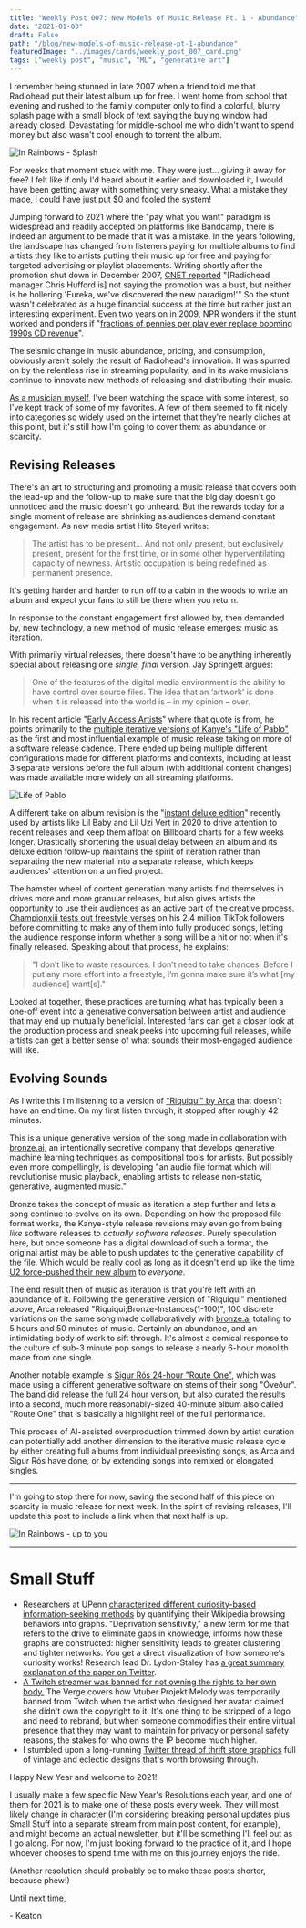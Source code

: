 ```yaml
---
title: "Weekly Post 007: New Models of Music Release Pt. 1 - Abundance"
date: "2021-01-03"
draft: False
path: "/blog/new-models-of-music-release-pt-1-abundance"
featuredImage: "../images/cards/weekly_post_007_card.png"
tags: ["weekly post", "music", "ML", "generative art"]
---
```


I remember being stunned in late 2007 when a friend told me that Radiohead put their latest album up for free. I went home from school that evening and rushed to the family computer only to find a colorful, blurry splash page with a small block of text saying the buying window had already closed. Devastating for middle-school me who didn't want to spend money but also wasn't cool enough to torrent the album. 

![In Rainbows - Splash](../images/in_rainbows_splash.jpg)

For weeks that moment stuck with me. They were just... giving it away for free? I felt like if only I'd heard about it earlier and downloaded it, I would have been getting away with something very sneaky. What a mistake they made, I could have just put $0 and fooled the system! 

Jumping forward to 2021 where the "pay what you want" paradigm is widespread and readily accepted on platforms like Bandcamp, there is indeed an argument to be made that it was a mistake. In the years following, the landscape has changed from listeners paying for multiple albums to find artists they like to artists putting their music up for free and paying for targeted advertising or playlist placements. Writing shortly after the promotion shut down in December 2007, [CNET reported](https://www.cnet.com/news/radiohead-criticized-as-band-shuts-down-in-rainbows-promotion/) "[Radiohead manager Chris Hufford is] not saying the promotion was a bust, but neither is he hollering 'Eureka, we've discovered the new paradigm!'" So the stunt wasn't celebrated as a huge financial success at the time but rather just an interesting experiment. Even two years on in 2009, NPR wonders if the stunt worked and ponders if "[fractions of pennies per play ever replace booming 1990s CD revenue](https://www.npr.org/sections/monitormix/2009/11/the_in_rainbows_experiment_did.html#:~:text=major%2Dlabel%20representation.-,In%20Rainbows%20was%20first%20released%20on%20Oct.,up%20to%20collect%20voluntary%20payments.)". 

The seismic change in music abundance, pricing, and consumption, obviously aren't solely the result of Radiohead's innovation. It was spurred on by the relentless rise in streaming popularity, and in its wake musicians continue to innovate new methods of releasing and distributing their music. 

[As a musician myself](https://mossives.com), I've been watching the space with some interest, so I've kept track of some of my favorites. A few of them seemed to fit nicely into categories so widely used on the internet that they're nearly cliches at this point, but it's still how I'm going to cover them: as abundance or scarcity. 

## Revising Releases

There's an art to structuring and promoting a music release that covers both the lead-up and the follow-up to make sure that the big day doesn't go unnoticed and the music doesn't go unheard. But the rewards today for a single moment of release are shrinking as audiences demand constant engagement. As new media artist Hito Steyerl writes:

> The artist has to be present... And not only present, but exclusively present, present for the first time, or in some other hyperventilating capacity of newness. Artistic occupation is being redefined as permanent presence.

It's getting harder and harder to run off to a cabin in the woods to write an album and expect your fans to still be there when you return. 

In response to the constant engagement first allowed by, then demanded by, new technology, a new method of music release emerges: music as iteration. 

With primarily virtual releases, there doesn't have to be anything inherently special about releasing one *single, final* version. Jay Springett argues: 

> One of the features of the digital media environment is the ability to have control over source files. The idea that an ‘artwork’ is done when it is released into the world is – in my opinion – over.

In his recent article "[Early Access Artists](https://www.thejaymo.net/2020/12/08/early-access-dweb-artists/)" where that quote is from, he points primarily to the [multiple iterative versions of Kanye's "Life of Pablo"](https://www.complex.com/pigeons-and-planes/2020/02/album-changes-kanye-west-prototyping)  as the first and most influential example of music release taking on more of a software release cadence. There ended up being multiple different configurations made for different platforms and contexts, including at least 3 separate versions before the full album (with additional content changes) was made available more widely on all streaming platforms. 

![Life of Pablo](../images/life_of_pablo.jpeg)

A different take on album revision is the "[instant deluxe edition](https://www.billboard.com/articles/columns/hip-hop/9391339/hip-hop-deluxe-edition-trend-lil-baby-uzi-vert-nav)" recently used by artists like Lil Baby and Lil Uzi Vert in 2020 to drive attention to recent releases and keep them  afloat on Billboard charts for a few weeks longer. Drastically shortening the usual delay between an album and its deluxe edition follow-up maintains the spirit of iteration rather than separating the new material into a separate release, which keeps audiences' attention on a unified project. 

The hamster wheel of content generation many artists find themselves in drives more and more granular releases, but also gives artists the opportunity to use their audiences as an active part of the creative process. [Championxiii tests out freestyle verses](https://www.rollingstone.com/pro/features/tiktok-championxiii-freestyles-1097255/) on his 2.4 million TikTok followers before committing to make any of them into fully produced songs, letting the audience response inform whether a song will be a hit or not when it's finally released. Speaking about that process, he explains:

> "I don’t like to waste resources. I don’t need to take chances. Before I put any more effort into a freestyle, I’m gonna make sure it’s what [my audience] want[s]."

Looked at together, these practices are turning what has typically been a one-off event into a generative conversation between artist and audience that may end up mutually beneficial. Interested fans can get a closer look at the production process and sneak peeks into upcoming full releases, while artists can get a better sense of what sounds their most-engaged audience will like. 

## Evolving Sounds

As I write this I'm listening to a version of ["Riquiqui" by Arca](https://riquiqui.arca1000000.com/) that doesn't have an end time. On my first listen through, it stopped after roughly 42 minutes. 

This is a unique generative version of the song made in collaboration with [bronze.ai](http://bronze.ai), an intentionally secretive company that develops generative machine learning techniques as compositional tools for artists. But possibly even more compellingly, is developing "an audio file format which will revolutionise music playback, enabling artists to release non-static, generative, augmented music."

Bronze takes the concept of music as iteration a step further and lets a song continue to evolve on its own. Depending on how the proposed file format works, the Kanye-style release revisions may even go from being *like* software releases to *actually software releases*. Purely speculation here, but once someone has a digital download of such a format, the original artist may be able to push updates to the generative capability of the file. Which would be really cool as long as it doesn't end up like the time [U2 force-pushed their new album](https://www.eonline.com/news/1071481/remember-when-apple-forced-a-u2-album-on-us-all#:~:text=It's%20been%20five%20years%20since,iTunes%20subscriber's%20personal%20devices%2C%20unasked.&text=September%209%2C%202014%20started%20out%20like%20any%20other%20day.) to *everyone*. 

The end result then of music as iteration is that you're left with an abundance of it. Following the generative version of "Riquiqui" mentioned above, Arca released "Riquiqui;Bronze-Instances(1-100)", 100 discrete variations on the same song made collaboratively with [bronze.ai](http://bronze.ai) totaling to 5 hours and 50 minutes of music. Certainly an abundance, and an intimidating body of work to sift through. It's almost a comical response to the culture of sub-3 minute pop songs to release a nearly 6-hour monolith made from one single. 

Another notable example is [Sigur Rós 24-hour "Route One"](https://18seconds.sigurros.com/routeone/), which was made using a different generative software on stems of their song "Óveður". The band did release the full 24 hour version, but also curated the results into a second, much more reasonably-sized 40-minute album also called "Route One" that is basically a highlight reel of the full performance. 

This process of AI-assisted overproduction trimmed down by artist curation can potentially add another dimension to the iterative music release cycle by either creating full albums from individual preexisting songs, as Arca and Sigur Rós have done, or by extending songs into remixed or elongated singles. 

---

I'm going to stop there for now, saving the second half of this piece on scarcity in music release for next week. In the spirit of revising releases, I'll update this post to include a link when that next half is up.

![In Rainbows - up to you](../images/in_rainbows_up_to_you.jpeg)

---

# Small Stuff

- Researchers at UPenn [characterized different curiosity-based information-seeking methods](https://www.researchgate.net/publication/346541359_Hunters_busybodies_and_the_knowledge_network_building_associated_with_deprivation_curiosity) by quantifying their Wikipedia browsing behaviors into graphs. "Deprivation sensitivity," a new term for me that refers to the drive to eliminate gaps in knowledge, informs how these graphs are constructed: higher sensitivity leads to greater clustering and tighter networks. You get a direct visualization of how someone's curiosity works! Research lead Dr. Lydon-Staley has [a great summary explanation of the paper on Twitter](https://twitter.com/dlydonstaley/status/1333448297462312963?s=12).
- [A Twitch streamer was banned for not owning the rights to her own body.](https://www.theverge.com/2020/11/24/21591488/projekt-melody-twitch-ban-copyright-strike-digitrevx-vtuber) The Verge covers how Vtuber Projekt Melody was temporarily banned from Twitch when the artist who designed her avatar claimed she didn't own the copyright to it. It's one thing to be stripped of a logo and need to rebrand, but when someone commodifies their entire virtual presence that they may want to maintain for privacy or personal safety reasons, the stakes for who owns the IP become much higher.
- I stumbled upon a long-running [Twitter thread of thrift store graphics](https://twitter.com/lycheecola/status/1025841115201597440?s=12) full of vintage and eclectic designs that's worth browsing through.

Happy New Year and welcome to 2021! 

I usually make a few specific New Year's Resolutions each year, and one of them for 2021 is to make one of these posts every week. They will most likely change in character (I'm considering breaking personal updates plus Small Stuff into a separate stream from main post content, for example), and might become an actual newsletter, but it'll be something I'll feel out as I go along. For now, I'm just looking forward to the practice of it, and I hope whoever chooses to spend time with me on this journey enjoys the ride. 

(Another resolution should probably be to make these posts shorter, because phew!) 

Until next time,

\- Keaton